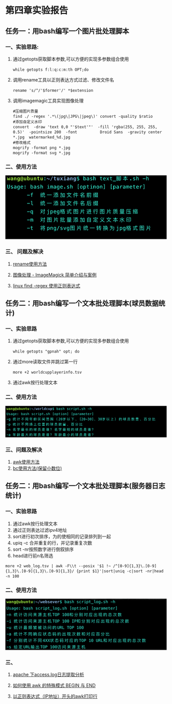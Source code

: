# 第四章实验报告

## 任务一：用bash编写一个图片批处理脚本

### 一、实验思路:

1. 通过getopts获取脚本参数,可以方便的实现多参数组合使用

   `while getopts f:l:q:c:m:th OPT;do`

2. 调用rename工具以正则表达方式过滤、修改文件名

   `rename 's/^/'$former'/' *$extension`

3. 调用imagemagic工具实现图像处理

   ```shell
   #压缩图片质量
   find ./ -regex '.*\(jpg\|JPG\|jpeg\)' convert -quality $ratio
   #添加自定义水印
   convert  -draw 'text 0,0 "'$text'"'  -fill 'rgba(255, 255, 255, 0.5)'  -pointsize 200  -font          Droid Sans  -gravity center  *.jpg  watermarked_%d.jpg
   #修改格式
   mogrify -format png *.jpg
   mogrify -format svg *.jpg
   ```

### 二、使用方法

![](https://raw.githubusercontent.com/wanghaoxu001/cloudimg/master/img/20200801212825.png)

### 三、 问题及解决

1. [rename使用方法](https://man.linuxde.net/rename)
2. [图像处理 - ImageMagick 简单介绍与案例](https://aotu.io/notes/2018/06/06/ImageMagick_intro/index.html)

3. [linux find -regex 使用正则表达式](https://www.cnblogs.com/jiangzhaowei/p/5451173.html)

## 任务二：用bash编写一个文本批处理脚本(球员数据统计)

### 一、实验思路

1. 通过getopts获取脚本参数,可以方便的实现多参数组合使用

   `while getopts "gpnah" opt; do`

2. 通过more读取文件并跳过第一行

   `more +2 worldcupplayerinfo.tsv`

3. 通过awk按行处理文本

### 二、使用方法

![](https://raw.githubusercontent.com/wanghaoxu001/cloudimg/master/img/20200801215404.png)

### 三、问题及解决

1. [awk使用方法](https://www.runoob.com/linux/linux-comm-awk.html)
2. [bc使用方法(保留小数位)](https://www.runoob.com/linux/linux-comm-bc.html)

## 任务二：用bash编写一个文本批处理脚本(服务器日志统计)

### 一、实验思路

1. 通过awk按行处理文本
2. 通过正则表达过滤ipv4地址
3. sort进行初次排序，为的使相同的记录排列到一起
4. upiq -c 合并重复的行，并记录重复次数
5. sort -nr按照数字进行倒叙排序
6. head进行前n名筛选

```shell
more +2 web_log.tsv | awk -F\\t --posix '$1 !~ /^[0-9]{1,3}\.[0-9]{1,3}\.[0-9]{1,3}\.[0-9]{1,3}/ {print $1}'|sort|uniq -c|sort -nr|head -n 100
```

### 二、使用方法

![](https://raw.githubusercontent.com/wanghaoxu001/cloudimg/master/img/20200801223948.png)

### 三、

1. [apache 下access.log日志提取分析](https://blog.51cto.com/7177526/1385469)

2. [如何使用 awk 的特殊模式 BEGIN 与 END](https://www.linuxprobe.com/awk-begin-end.html)

3. [以正则表达式（IP地址）开头的awk打印行](https://www.thinbug.com/q/39306393)

